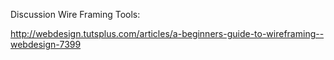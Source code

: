 Discussion Wire Framing Tools:

http://webdesign.tutsplus.com/articles/a-beginners-guide-to-wireframing--webdesign-7399



